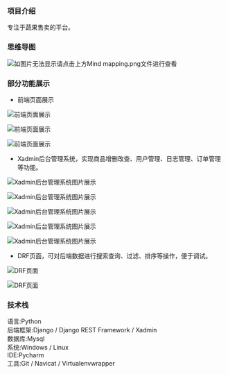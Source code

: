 ### 项目介绍  
专注于蔬果售卖的平台。
### 思维导图
![如图片无法显示请点击上方Mind mapping.png文件进行查看](https://raw.githubusercontent.com/wang-junlin/Online-store/master/Mind%20mapping.png)  
### 部分功能展示  
* 前端页面展示  

![前端页面展示](https://github.com/wang-junlin/Online-store/blob/master/MxShop/media/image/6.PNG)  

![前端页面展示](https://github.com/wang-junlin/Online-store/blob/master/MxShop/media/image/7.PNG)  

![前端页面展示](https://github.com/wang-junlin/Online-store/blob/master/MxShop/media/image/8.PNG)  



* Xadmin后台管理系统，实现商品增删改查、用户管理、日志管理、订单管理等功能。  

![Xadmin后台管理系统图片展示](https://github.com/wang-junlin/Online-store/blob/master/MxShop/media/9-1.png)  

![Xadmin后台管理系统图片展示](https://github.com/wang-junlin/Online-store/blob/master/MxShop/media/4-1.png)  

![Xadmin后台管理系统图片展示](https://github.com/wang-junlin/Online-store/blob/master/MxShop/media/10-1.png)  

![Xadmin后台管理系统图片展示](https://github.com/wang-junlin/Online-store/blob/master/MxShop/media/3-1.png)  

![Xadmin后台管理系统图片展示](https://github.com/wang-junlin/Online-store/blob/master/MxShop/media/5-1.png)  



* DRF页面，可对后端数据进行搜索查询、过滤、排序等操作，便于调试。  

![DRF页面](https://github.com/wang-junlin/Online-store/blob/master/MxShop/media/image/1.PNG)  

![DRF页面](https://github.com/wang-junlin/Online-store/blob/master/MxShop/media/image/2.PNG)  
### 技术栈
语言:Python  
后端框架:Django / Django REST Framework / Xadmin  
数据库:Mysql  
系统:Windows / Linux  
IDE:Pycharm  
工具:Git / Navicat / Virtualenvwrapper
